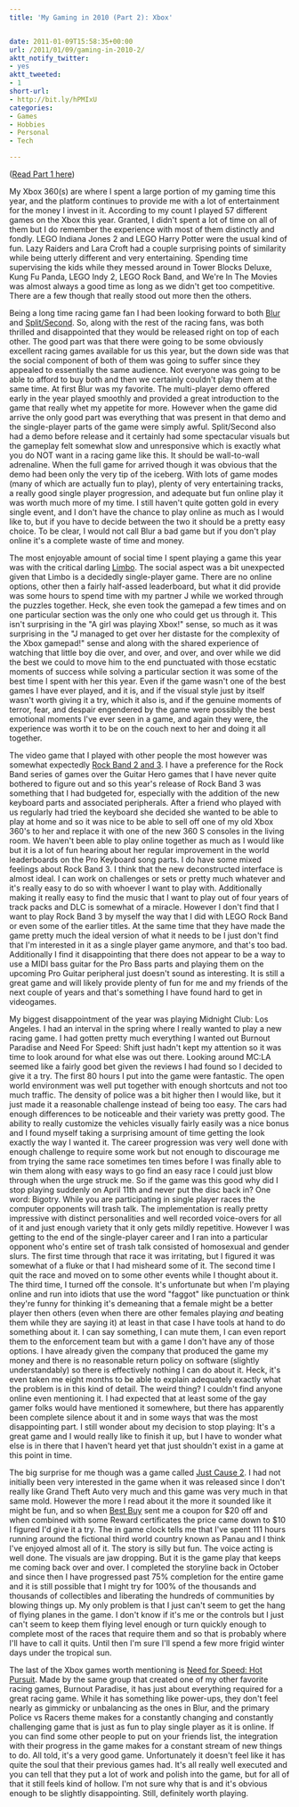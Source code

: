 ```yaml
---
title: 'My Gaming in 2010 (Part 2): Xbox'


date: 2011-01-09T15:58:35+00:00
url: /2011/01/09/gaming-in-2010-2/
aktt_notify_twitter:
- yes
aktt_tweeted:
- 1
short-url:
- http://bit.ly/hPMIxU
categories:
- Games
- Hobbies
- Personal
- Tech

---
```

<div class='microid-mailto+http:sha1:ffd20de49b9c089a6ce5226cd0a8b2516ce8cc2f'>

(<a href="http://www.cavort.org/2011/01/09/gaming-in-2010-1/">Read Part 1 here</a>)



My Xbox 360(s) are where I spent a large portion of my gaming time this year, and the platform continues to provide me with a lot of entertainment for the money I invest in it. According to my count I played 57 different games on the Xbox this year. Granted, I didn't spent a lot of time on all of them but I do remember the experience with most of them distinctly and fondly. LEGO Indiana Jones 2 and LEGO Harry Potter were the usual kind of fun. Lazy Raiders and Lara Croft had a couple surprising points of similarity while being utterly different and very entertaining. Spending time supervising the kids while they messed around in Tower Blocks Deluxe, Kung Fu Panda, LEGO Indy 2, LEGO Rock Band, and We're In The Movies was almost always a good time as long as we didn't get too competitive. There are a few though that really stood out more then the others.



Being a long time racing game fan I had been looking forward to both <a href="http://www.blurgame.org/">Blur</a> and <a href="http://disney.go.com/disneyinteractivestudios/splitsecond/">Split/Second</a>. So, along with the rest of the racing fans, was both thrilled and disappointed that they would be released right on top of each other. The good part was that there were going to be some obviously excellent racing games available for us this year, but the down side was that the social component of both of them was going to suffer since they appealed to essentially the same audience. Not everyone was going to be able to afford to buy both and then we certainly couldn't play them at the same time. At first Blur was my favorite. The multi-player demo offered early in the year played smoothly and provided a great introduction to the game that really whet my appetite for more. However when the game did arrive the only good part was everything that was present in that demo and the single-player parts of the game were simply awful. Split/Second also had a demo before release and it certainly had some spectacular visuals but the gameplay felt somewhat slow and unresponsive which is exactly what you do NOT want in a racing game like this. It should be wall-to-wall adrenaline. When the full game for arrived though it was obvious that the demo had been only the very tip of the iceberg. With lots of game modes (many of which are actually fun to play), plenty of very entertaining tracks, a really good single player progression, and adequate but fun online play it was worth much more of my time. I still haven't quite gotten gold in every single event, and I don't have the chance to play online as much as I would like to, but if you have to decide between the two it should be a pretty easy choice. To be clear, I would not call Blur a bad game but if you don't play online it's a complete waste of time and money.



The most enjoyable amount of social time I spent playing a game this year was with the critical darling <a href="http://www.limbogame.org/">Limbo</a>. The social aspect was a bit unexpected given that Limbo is a decidedly single-player game. There are no online options, other then a fairly half-assed leaderboard, but what it did provide was some hours to spend time with my partner J while we worked through the puzzles together. Heck, she even took the gamepad a few times and on one particular section was the only one who could get us through it. This isn't surprising in the "A girl was playing Xbox!" sense, so much as it was surprising in the "J managed to get over her distaste for the complexity of the Xbox gamepad!" sense and along with the shared experience of watching that little boy die over, and over, and over, and over while we did the best we could to move him to the end punctuated with those ecstatic moments of success while solving a particular section it was some of the best time I spent with her this year. Even if the game wasn't one of the best games I have ever played, and it is, and if the visual style just by itself wasn't worth giving it a try, which it also is, and if the genuine moments of terror, fear, and despair engendered by the game were possibly the best emotional moments I've ever seen in a game, and again they were, the experience was worth it to be on the couch next to her and doing it all together.



The video game that I played with other people the most however was somewhat expectedly <a href="http://www.rockband.com/">Rock Band 2 and 3</a>. I have a preference for the Rock Band series of games over the Guitar Hero games that I have never quite bothered to figure out and so this year's release of Rock Band 3 was something that I had budgeted for, especially with the addition of the new keyboard parts and associated peripherals. After a friend who played with us regularly had tried the keyboard she decided she wanted to be able to play at home and so it was nice to be able to sell off one of my old Xbox 360's to her and replace it with one of the new 360 S consoles in the living room. We haven't been able to play online together as much as I would like but it is a lot of fun hearing about her regular improvement in the world leaderboards on the Pro Keyboard song parts. I do have some mixed feelings about Rock Band 3. I think that the new deconstructed interface is almost ideal. I can work on challenges or sets or pretty much whatever and it's really easy to do so with whoever I want to play with. Additionally making it really easy to find the music that I want to play out of four years of track packs and DLC is somewhat of a miracle. However I don't find that I want to play Rock Band 3 by myself the way that I did with LEGO Rock Band or even some of the earlier titles. At the same time that they have made the game pretty much the ideal version of what it needs to be I just don't find that I'm interested in it as a single player game anymore, and that's too bad. Additionally I find it disappointing that there does not appear to be a way to use a MIDI bass guitar for the Pro Bass parts and playing them on the upcoming Pro Guitar peripheral just doesn't sound as interesting. It is still a great game and will likely provide plenty of fun for me and my friends of the next couple of years and that's something I have found hard to get in videogames.



My biggest disappointment of the year was playing Midnight Club: Los Angeles. I had an interval in the spring where I really wanted to play a new racing game. I had gotten pretty much everything I wanted out Burnout Paradise and Need For Speed: Shift just hadn't kept my attention so it was time to look around for what else was out there. Looking around MC:LA seemed like a fairly good bet given the reviews I had found so I decided to give it a try. The first 80 hours I put into the game were fantastic. The open world environment was well put together with enough shortcuts and not too much traffic. The density of police was a bit higher then I would like, but it just made it a reasonable challenge instead of being too easy. The cars had enough differences to be noticeable and their variety was pretty good. The ability to really customize the vehicles visually fairly easily was a nice bonus and I found myself taking a surprising amount of time getting the look exactly the way I wanted it. The career progression was very well done with enough challenge to require some work but not enough to discourage me from trying the same race sometimes ten times before I was finally able to win them along with easy ways to go find an easy race I could just blow through when the urge struck me. So if the game was this good why did I stop playing suddenly on April 11th and never put the disc back in? One word: Bigotry. While you are participating in single player races the computer opponents will trash talk. The implementation is really pretty impressive with distinct personalities and well recorded voice-overs for all of it and just enough variety that it only gets mildly repetitive. However I was getting to the end of the single-player career and I ran into a particular opponent who's entire set of trash talk consisted of homosexual and gender slurs. The first time through that race it was irritating, but I figured it was somewhat of a fluke or that I had misheard some of it. The second time I quit the race and moved on to some other events while I thought about it. The third time, I turned off the console. It's unfortunate but when I'm playing online and run into idiots that use the word "faggot" like punctuation or think they're funny for thinking it's demeaning that a female might be a better player then others (even when there are other females playing <em>and</em> beating them while they are saying it) at least in that case I have tools at hand to do something about it. I can say something, I can mute them, I can even report them to the enforcement team but with a game I don't have any of those options. I have already given the company that produced the game my money and there is no reasonable return policy on software (slightly understandably) so there is effectively nothing I can do about it. Heck, it's even taken me eight months to be able to explain adequately exactly what the problem is in this kind of detail. The weird thing? I couldn't find anyone online even mentioning it. I had expected that at least some of the gay gamer folks would have mentioned it somewhere, but there has apparently been complete silence about it and in some ways that was the most disappointing part. I still wonder about my decision to stop playing: It's a great game and I would really like to finish it up, but I have to wonder what else is in there that I haven't heard yet that just shouldn't exist in a game at this point in time.



The big surprise for me though was a game called <a href="http://www.justcause.com/">Just Cause 2</a>. I had not initially been very interested in the game when it was released since I don't really like Grand Theft Auto very much and this game was very much in that same mold. However the more I read about it the more it sounded like it might be fun, and so when <a href="http://bestbuy.com">Best Buy</a> sent me a coupon for $20 off and when combined with some Reward certificates the price came down to $10 I figured I'd give it a try. The in game clock tells me that I've spent 111 hours running around the fictional third world country known as Panau and I think I've enjoyed almost all of it. The story is silly but fun. The voice acting is well done. The visuals are jaw dropping. But it is the game play that keeps me coming back over and over. I completed the storyline back in October and since then I have progressed past 75% completion for the entire game and it is still possible that I might try for 100% of the thousands and thousands of collectibles and liberating the hundreds of communities by blowing things up. My only problem is that I just can't seem to get the hang of flying planes in the game. I don't know if it's me or the controls but I just can't seem to keep them flying level enough or turn quickly enough to complete most of the races that require them and so that is probably where I'll have to call it quits. Until then I'm sure I'll spend a few more frigid winter days under the tropical sun.



The last of the Xbox games worth mentioning is <a href="http://hotpursuit.needforspeed.com/">Need for Speed: Hot Pursuit</a>. Made by the same group that created one of my other favorite racing games, Burnout Paradise, it has just about everything required for a great racing game. While it has something like power-ups, they don't feel nearly as gimmicky or unbalancing as the ones in Blur, and the primary Police vs Racers theme makes for a constantly changing and constantly challenging game that is just as fun to play single player as it is online. If you can find some other people to put on your friends list, the integration with their progress in the game makes for a constant stream of new things to do. All told, it's a very good game. Unfortunately it doesn't feel like it has quite the soul that their previous games had. It's all really well executed and you can tell that they put a lot of work and polish into the game, but for all of that it still feels kind of hollow. I'm not sure why that is and it's obvious enough to be slightly disappointing. Still, definitely worth playing.

